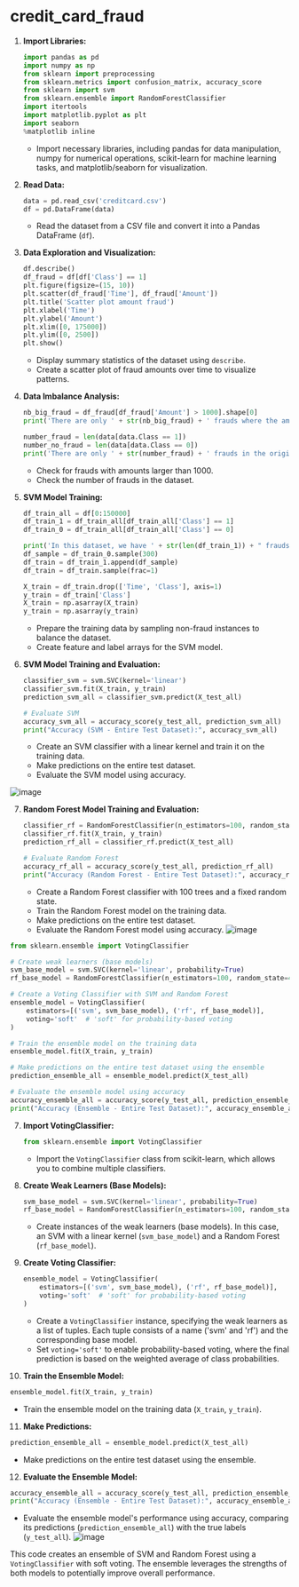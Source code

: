 # credit_card_fraud

1. **Import Libraries:**
   ```python
   import pandas as pd
   import numpy as np
   from sklearn import preprocessing
   from sklearn.metrics import confusion_matrix, accuracy_score
   from sklearn import svm
   from sklearn.ensemble import RandomForestClassifier
   import itertools
   import matplotlib.pyplot as plt
   import seaborn
   %matplotlib inline
   ```
   - Import necessary libraries, including pandas for data manipulation, numpy for numerical operations, scikit-learn for machine learning tasks, and matplotlib/seaborn for visualization.

2. **Read Data:**
   ```python
   data = pd.read_csv('creditcard.csv')
   df = pd.DataFrame(data)
   ```
   - Read the dataset from a CSV file and convert it into a Pandas DataFrame (`df`).

3. **Data Exploration and Visualization:**
   ```python
   df.describe()
   df_fraud = df[df['Class'] == 1]
   plt.figure(figsize=(15, 10))
   plt.scatter(df_fraud['Time'], df_fraud['Amount'])
   plt.title('Scatter plot amount fraud')
   plt.xlabel('Time')
   plt.ylabel('Amount')
   plt.xlim([0, 175000])
   plt.ylim([0, 2500])
   plt.show()
   ```
   - Display summary statistics of the dataset using `describe`.
   - Create a scatter plot of fraud amounts over time to visualize patterns.

4. **Data Imbalance Analysis:**
   ```python
   nb_big_fraud = df_fraud[df_fraud['Amount'] > 1000].shape[0]
   print('There are only ' + str(nb_big_fraud) + ' frauds where the amount was bigger than 1000 over ' + str(df_fraud.shape[0]) + ' frauds')

   number_fraud = len(data[data.Class == 1])
   number_no_fraud = len(data[data.Class == 0])
   print('There are only ' + str(number_fraud) + ' frauds in the original dataset, even though there are ' + str(number_no_fraud) + ' no frauds in the dataset.')
   ```
   - Check for frauds with amounts larger than 1000.
   - Check the number of frauds in the dataset.

5. **SVM Model Training:**
   ```python
   df_train_all = df[0:150000]
   df_train_1 = df_train_all[df_train_all['Class'] == 1]
   df_train_0 = df_train_all[df_train_all['Class'] == 0]
   
   print('In this dataset, we have ' + str(len(df_train_1)) + " frauds so we need to take a similar number of non-fraud")
   df_sample = df_train_0.sample(300)
   df_train = df_train_1.append(df_sample)
   df_train = df_train.sample(frac=1)
   
   X_train = df_train.drop(['Time', 'Class'], axis=1)
   y_train = df_train['Class']
   X_train = np.asarray(X_train)
   y_train = np.asarray(y_train)
   ```
   - Prepare the training data by sampling non-fraud instances to balance the dataset.
   - Create feature and label arrays for the SVM model.

6. **SVM Model Training and Evaluation:**
   ```python
   classifier_svm = svm.SVC(kernel='linear')
   classifier_svm.fit(X_train, y_train)
   prediction_svm_all = classifier_svm.predict(X_test_all)
   
   # Evaluate SVM
   accuracy_svm_all = accuracy_score(y_test_all, prediction_svm_all)
   print("Accuracy (SVM - Entire Test Dataset):", accuracy_svm_all)
   ```
   - Create an SVM classifier with a linear kernel and train it on the training data.
   - Make predictions on the entire test dataset.
   - Evaluate the SVM model using accuracy.
     
![image](https://github.com/Dharmateja180/credit_card_fraud/assets/106651499/c77e0b31-fafd-443a-b6c4-688501284522)

7. **Random Forest Model Training and Evaluation:**
   ```python
   classifier_rf = RandomForestClassifier(n_estimators=100, random_state=42)
   classifier_rf.fit(X_train, y_train)
   prediction_rf_all = classifier_rf.predict(X_test_all)
   
   # Evaluate Random Forest
   accuracy_rf_all = accuracy_score(y_test_all, prediction_rf_all)
   print("Accuracy (Random Forest - Entire Test Dataset):", accuracy_rf_all)
   ```
   - Create a Random Forest classifier with 100 trees and a fixed random state.
   - Train the Random Forest model on the training data.
   - Make predictions on the entire test dataset.
   - Evaluate the Random Forest model using accuracy.
![image](https://github.com/Dharmateja180/credit_card_fraud/assets/106651499/5909cd6c-8d0c-476e-bbb9-3f7f2761e3d3)

```python
from sklearn.ensemble import VotingClassifier

# Create weak learners (base models)
svm_base_model = svm.SVC(kernel='linear', probability=True)
rf_base_model = RandomForestClassifier(n_estimators=100, random_state=42)

# Create a Voting Classifier with SVM and Random Forest
ensemble_model = VotingClassifier(
    estimators=[('svm', svm_base_model), ('rf', rf_base_model)],
    voting='soft'  # 'soft' for probability-based voting
)

# Train the ensemble model on the training data
ensemble_model.fit(X_train, y_train)

# Make predictions on the entire test dataset using the ensemble
prediction_ensemble_all = ensemble_model.predict(X_test_all)

# Evaluate the ensemble model using accuracy
accuracy_ensemble_all = accuracy_score(y_test_all, prediction_ensemble_all)
print("Accuracy (Ensemble - Entire Test Dataset):", accuracy_ensemble_all)
```


7. **Import VotingClassifier:**
   ```python
   from sklearn.ensemble import VotingClassifier
   ```
   - Import the `VotingClassifier` class from scikit-learn, which allows you to combine multiple classifiers.

8. **Create Weak Learners (Base Models):**
   ```python
   svm_base_model = svm.SVC(kernel='linear', probability=True)
   rf_base_model = RandomForestClassifier(n_estimators=100, random_state=42)
   ```
   - Create instances of the weak learners (base models). In this case, an SVM with a linear kernel (`svm_base_model`) and a Random Forest (`rf_base_model`).

9. **Create Voting Classifier:**
   ```python
   ensemble_model = VotingClassifier(
       estimators=[('svm', svm_base_model), ('rf', rf_base_model)],
       voting='soft'  # 'soft' for probability-based voting
   )
   ```
   - Create a `VotingClassifier` instance, specifying the weak learners as a list of tuples. Each tuple consists of a name ('svm' and 'rf') and the corresponding base model.
   - Set `voting='soft'` to enable probability-based voting, where the final prediction is based on the weighted average of class probabilities.

10. **Train the Ensemble Model:**
   ```python
   ensemble_model.fit(X_train, y_train)
   ```
   - Train the ensemble model on the training data (`X_train`, `y_train`).

11. **Make Predictions:**
   ```python
   prediction_ensemble_all = ensemble_model.predict(X_test_all)
   ```
   - Make predictions on the entire test dataset using the ensemble.

12. **Evaluate the Ensemble Model:**
   ```python
   accuracy_ensemble_all = accuracy_score(y_test_all, prediction_ensemble_all)
   print("Accuracy (Ensemble - Entire Test Dataset):", accuracy_ensemble_all)
   ```
   - Evaluate the ensemble model's performance using accuracy, comparing its predictions (`prediction_ensemble_all`) with the true labels (`y_test_all`).
 ![image](https://github.com/Dharmateja180/credit_card_fraud/assets/106651499/a35a8544-29d2-4628-aa67-0182e8b43614)


This code creates an ensemble of SVM and Random Forest using a `VotingClassifier` with soft voting. The ensemble leverages the strengths of both models to potentially improve overall performance. 
